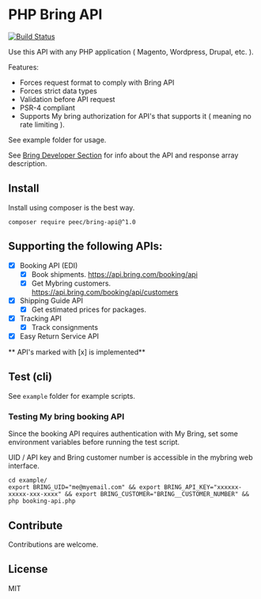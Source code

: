 # PHP Bring API 

[![Build Status](https://travis-ci.org/peec/php-bring-api.svg?branch=master)](https://travis-ci.org/peec/php-bring-api)


Use this API with any PHP application ( Magento, Wordpress, Drupal, etc. ).

Features:

- Forces request format to comply with Bring API
- Forces strict data types
- Validation before API request
- PSR-4 compliant
- Supports My bring authorization for API's that supports it ( meaning no rate limiting ).

See example folder for usage.


See [Bring Developer Section](http://developer.bring.com/) for info about the API and response array description.


## Install

Install using composer is the best way.

``` 
composer require peec/bring-api@^1.0
```

## Supporting the following APIs:



- [x] Booking API (EDI)
    - [x] Book shipments. https://api.bring.com/booking/api
    - [x] Get Mybring customers. https://api.bring.com/booking/api/customers
- [x] Shipping Guide API  
    - [x] Get estimated prices for packages. 
- [x] Tracking API
    - [x] Track consignments
- [x] Easy Return Service API    
    
** API's marked with [x] is implemented**


## Test (cli)

See `example` folder for example scripts.

### Testing My bring booking API

Since the booking API requires authentication with My Bring, set some environment variables before running the test script.

UID / API key and Bring customer number is accessible in the mybring web interface.

```
cd example/
export BRING_UID="me@myemail.com" && export BRING_API_KEY="xxxxxx-xxxxx-xxx-xxxx" && export BRING_CUSTOMER="BRING__CUSTOMER_NUMBER" && php booking-api.php
```

## Contribute

Contributions are welcome.

## License

MIT
